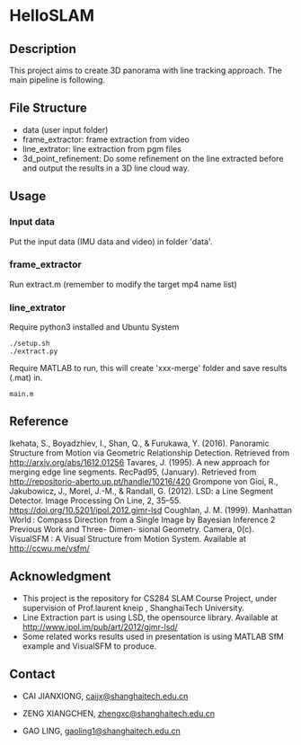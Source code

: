 # HelloSLAM
## Description
This project aims to create 3D panorama with line tracking approach. The main pipeline is following. 

## File Structure
- data (user input folder)
- frame_extractor: frame extraction from video
- line_extrator: line extraction from pgm files
- 3d_point_refinement: Do some refinement on the line extracted before and output the results in a 3D line cloud way.

## Usage
### Input data
Put the input data (IMU data and video) in folder 'data'.

### frame_extractor
Run extract.m (remember to modify the target mp4 name list)

### line_extrator
Require python3 installed and Ubuntu System
```
./setup.sh
./extract.py
``` 
Require MATLAB to run, this will create 'xxx-merge' folder and save results (.mat) in.
```
main.m
```

## Reference
Ikehata, S., Boyadzhiev, I., Shan, Q., & Furukawa, Y. (2016). Panoramic Structure from Motion via Geometric Relationship Detection. Retrieved from http://arxiv.org/abs/1612.01256
Tavares, J. (1995). A new approach for merging edge line segments. RecPad95, (January). Retrieved from http://repositorio-aberto.up.pt/handle/10216/420
Grompone von Gioi, R., Jakubowicz, J., Morel, J.-M., & Randall, G. (2012). LSD: a Line Segment Detector. Image Processing On Line, 2, 35–55. https://doi.org/10.5201/ipol.2012.gjmr-lsd
Coughlan, J. M. (1999). Manhattan World : Compass Direction from a Single Image by Bayesian Inference 2 Previous Work and Three- Dimen- sional Geometry. Camera, 0(c).
VisualSFM : A Visual Structure from Motion System. Available at http://ccwu.me/vsfm/

## Acknowledgment 
- This project is the repository for CS284 SLAM Course Project, under supervision of Prof.laurent kneip , ShanghaiTech University.
- Line Extraction part is using LSD, the opensource library. Available at http://www.ipol.im/pub/art/2012/gjmr-lsd/
- Some related works results used in presentation is using MATLAB SfM example and VisualSFM to produce.

## Contact
- CAI JIANXIONG, caijx@shanghaitech.edu.cn

- ZENG XIANGCHEN, zhengxc@shanghaitech.edu.cn

- GAO LING, gaoling1@shanghaitech.edu.cn
